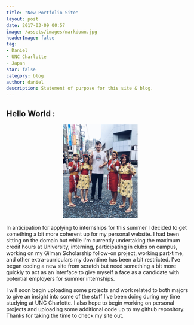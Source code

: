 ```yaml
---
title: "New Portfolio Site"
layout: post
date: 2017-03-09 00:57
image: /assets/images/markdown.jpg
headerImage: false
tag:
- Daniel
- UNC Charlotte
- Japan
star: false
category: blog
author: daniel
description: Statement of purpose for this site & blog.
---
```


## Hello World :
<center>
<img src="/assets/images/japan.jpg" alt="Drawing" style="width: 200px;"/>
</center>


In anticipation for applying to internships for this summer I decided to get something a bit more coherent up for my personal website. I had been sitting on the domain but while I'm currently undertaking the maximum credit hours at University, interning, participating in clubs on campus, working on my Gilman Scholarship follow-on project, working part-time, and other extra-curriculars my downtime has been a bit restricted. I've began coding a new site from scratch but need something a bit more quickly to act as an interface to give myself a face as a candidate with potential employers for summer internships. 

I will soon begin uploading some projects and work related to both majors to give an insight into some of the stuff I've been doing during my time studying at UNC Charlotte. I also hope to begin working on personal projects and uploading some additional code up to my github repository. Thanks for taking the time to check my site out.





